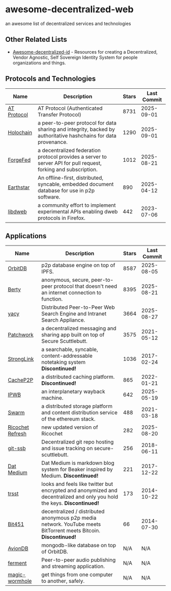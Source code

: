 # awesome-decentralized-web

an awesome list of decentralized services and technologies

## Other Related Lists

- [Awesome-decentralized-id](https://github.com/infominer33/awesome-decentralized-id) - Resources for creating a Decentralized, Vendor Agnostic, Self Sovereign Identity System for people organizations and things.

## Protocols and Technologies

| Name                                                        | Description                                                                                                     | Stars | Last Commit |
|-------------------------------------------------------------|-----------------------------------------------------------------------------------------------------------------|-------|-------------|
| [AT Protocol](https://github.com/bluesky-social/atproto)    | AT Protocol (Authenticated Transfer Protocol)                                                                   | 8731  | 2025-09-01  |
| [Holochain](https://github.com/holochain/holochain)         | a peer-to-peer protocol for data sharing and integrity, backed by authoritative hashchains for data provenance. | 1290  | 2025-09-01  |
| [ForgeFed](https://github.com/forgefed/forgefed)            | a decentralized federation protocol provides a server to server API for pull request, forking and subscription. | 1012  | 2025-08-21  |
| [Earthstar](https://github.com/earthstar-project/earthstar) | An offline-first, distributed, syncable, embedded document database for use in p2p software.                    | 890   | 2025-04-12  |
| [libdweb](https://github.com/mozilla/libdweb)               | a community effort to implement experimental APIs enabling dweb protocols in Firefox.                           | 442   | 2023-07-06  |

## Applications

| Name                                                                         | Description                                                                                                               | Stars | Last Commit |
|------------------------------------------------------------------------------|---------------------------------------------------------------------------------------------------------------------------|-------|-------------|
| [OrbitDB](https://github.com/orbitdb/orbit-db)                               | p2p database engine on top of IPFS.                                                                                       | 8587  | 2025-08-05  |
| [Berty](https://github.com/berty/berty)                                      | anonymous, secure, peer-to-peer protocol that doesn't need an internet connection to function.                            | 8395  | 2025-08-21  |
| [yacy](https://github.com/yacy/yacy_search_server)                           | Distributed Peer-to-Peer Web Search Engine and Intranet Search Appliance.                                                 | 3664  | 2025-08-27  |
| [Patchwork](https://github.com/ssbc/patchwork)                               | a decentralized messaging and sharing app built on top of Secure Scuttlebutt.                                             | 3575  | 2021-05-12  |
| [StrongLink](https://github.com/btrask/stronglink)                           | a searchable, syncable, content-addressable notetaking system **Discontinued!**                                           | 1036  | 2017-02-24  |
| [CacheP2P](https://github.com/guerrerocarlos/CacheP2P)                       | a distributed caching platform. **Discontinued!**                                                                         | 865   | 2022-01-21  |
| [IPWB](https://github.com/oduwsdl/ipwb)                                      | an interplanetary wayback machine.                                                                                        | 642   | 2025-05-19  |
| [Swarm](https://github.com/ethersphere/swarm)                                | a distributed storage platform and content distribution service of the ethereum stack.                                    | 488   | 2021-03-18  |
| [Ricochet Refresh](https://github.com/blueprint-freespeech/ricochet-refresh) | new updated version of Ricochet                                                                                           | 282   | 2025-08-20  |
| [git-ssb](https://github.com/clehner/git-ssb)                                | Decentralized git repo hosting and issue tracking on secure-scuttlebutt.                                                  | 256   | 2018-06-11  |
| [Dat Medium](https://github.com/kewitz/dat-medium)                           | Dat Medium is markdown blog system for Beaker inspired by Medium. **Discontinued!**                                       | 221   | 2017-12-22  |
| [trsst](https://github.com/TrsstProject/trsst)                               | looks and feels like twitter but encrypted and anonymized and decentralized and only you hold the keys. **Discontinued!** | 173   | 2014-10-22  |
| [Bit451](https://github.com/Bit451/Bit451)                                   | decentralized / distributed anonymous p2p media network. YouTube meets BitTorrent meets Bitcoin. **Discontinued!**        | 66    | 2014-07-30  |
| [AvionDB](https://github.com/dappkit/aviondb)                                | mongodb-like database on top of OrbitDB.                                                                                  | N/A   | N/A         |
| [ferment](https://github.com/fermentation/ferment)                           | Peer-to-peer audio publishing and streaming application.                                                                  | N/A   | N/A         |
| [magic-wormhole](https://github.com/warner/magic-wormhole)                   | get things from one computer to another, safely.                                                                          | N/A   | N/A         |
